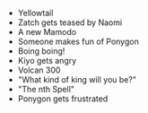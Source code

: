 - Yellowtail
- Zatch gets teased by Naomi
- A new Mamodo
- Someone makes fun of Ponygon
- Boing boing!
- Kiyo gets angry
- Volcan 300
- "What kind of king will you be?"
- "The nth Spell"
- Ponygon gets frustrated

